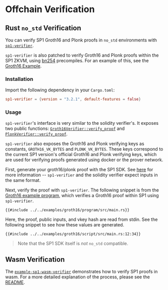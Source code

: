 # Offchain Verification

## Rust `no_std` Verification

You can verify SP1 Groth16 and Plonk proofs in `no_std` environments with [`sp1-verifier`](https://docs.rs/sp1-verifier/latest/sp1_verifier/).

`sp1-verifier` is also patched to verify Groth16 and Plonk proofs within the SP1 ZKVM, using
[bn254](https://blog.succinct.xyz/succinctshipsprecompiles/) precompiles. For an example of this, see
the [Groth16 Example](https://github.com/succinctlabs/sp1/tree/main/examples/groth16/).

### Installation

Import the following dependency in your `Cargo.toml`:

```toml
sp1-verifier = {version = "3.2.1", default-features = false}
```

### Usage

`sp1-verifier`'s interface is very similar to the solidity verifier's. It exposes two public functions:
[`Groth16Verifier::verify_proof`](https://docs.rs/sp1-verifier/latest/sp1_verifier/struct.Groth16Verifier.html)
and [`PlonkVerifier::verify_proof`](https://docs.rs/sp1-verifier/latest/sp1_verifier/struct.PlonkVerifier.html).

`sp1-verifier` also exposes the Groth16 and Plonk verifying keys as constants, `GROTH16_VK_BYTES` and `PLONK_VK_BYTES`. These
keys correspond to the current SP1 version's official Groth16 and Plonk verifying keys, which are used for verifying proofs generated
using docker or the prover network.

First, generate your groth16/plonk proof with the SP1 SDK. See [here](./onchain/getting-started.md#generating-sp1-proofs-for-onchain-verification)
for more information -- `sp1-verifier` and the solidity verifier expect inputs in the same format.

Next, verify the proof with `sp1-verifier`. The following snippet is from the [Groth16 example program](https://github.com/succinctlabs/sp1/tree/dev/examples/groth16/), which verifies a Groth16 proof within SP1 using `sp1-verifier`.

```rust,noplayground
{{#include ../../examples/groth16/program/src/main.rs}}
```

Here, the proof, public inputs, and vkey hash are read from stdin. See the following snippet to see how these values are generated.

```rust,noplayground
{{#include ../../examples/groth16/script/src/main.rs:12:34}}
```

> Note that the SP1 SDK itself is *not* `no_std` compatible.

## Wasm Verification

The [`example-sp1-wasm-verifier`](https://github.com/succinctlabs/example-sp1-wasm-verifier) demonstrates how to
verify SP1 proofs in wasm. For a more detailed explanation of the process, please see the [README](https://github.com/succinctlabs/example-sp1-wasm-verifier/blob/main/README.md).
